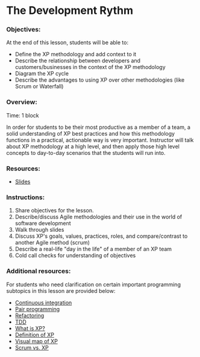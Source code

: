 # The Development Rythm


### Objectives: 
At the end of this lesson, students will be able to: 
- Define the XP methodology and add context to it
- Describe the relationship between developers and customers/businesses in the context of the XP methodology
- Diagram the XP cycle
- Describe the advantages to using XP over other methodologies (like Scrum or Waterfall)


### Overview:
Time: 1 block 

In order for students to be their most productive as a member of a team, a solid understanding of XP best practices and how this methodology functions in a practical, actionable way is very important. Instructor will talk about XP methodology at a high level, and then apply those high level concepts to day-to-day scenarios that the students will run into. 


### Resources:
* [Slides](https://docs.google.com/presentation/d/1q_sZhC24derLW99I-W-OKft4p_gN--2LoG6YU0rYzgY/edit#slide=id.g5c0e2e3103_0_0)

### Instructions:

1. Share objectives for the lesson. 
2. Describe/discuss Agile methodologies and their use in the world of software development
3. Walk through slides
4. Discuss XP's goals, values, practices, roles, and compare/contrast to another Agile method (scrum)
5. Describe a real-life "day in the life" of a member of an XP team
6. Cold call checks for understanding of objectives


###  Additional resources:
For students who need clarification on certain important programming subtopics in this lesson are provided below:

* [Continuous integration](https://www.thoughtworks.com/continuous-integration)
* [Pair programming](http://www.extremeprogramming.org/rules/pair.html)
* [Refactoring](https://en.wikipedia.org/wiki/Code_refactoring)
* [TDD](https://www.agilealliance.org/glossary/tdd/)
* [What is XP?](https://medium.com/@sreenivas/extreme-programming-xp-f0ad5066f737)
* [Definition of XP](https://en.wikipedia.org/wiki/Extreme_programming)
* [Visual map of XP](http://www.extremeprogramming.org/map/iteration.html)
* [Scrum vs. XP](https://www.mountaingoatsoftware.com/blog/differences-between-scrum-and-extreme-programming)

